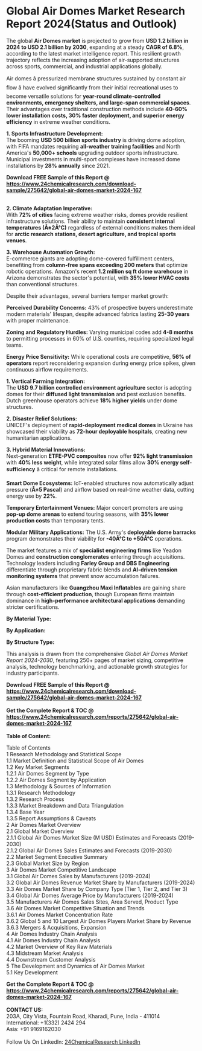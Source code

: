 <h1>Global Air Domes Market Research Report 2024(Status and Outlook)</h1><p>The global <strong>Air Domes market</strong> is projected to grow from <strong>USD 1.2 billion in 2024 to USD 2.1 billion by 2030</strong>, expanding at a steady <strong>CAGR of 6.8%</strong>, according to the latest market intelligence report. This resilient growth trajectory reflects the increasing adoption of air-supported structures across sports, commercial, and industrial applications globally.</p><p>Air domes â pressurized membrane structures sustained by constant air flow â have evolved significantly from their initial recreational uses to become versatile solutions for <strong>year-round climate-controlled environments, emergency shelters, and large-span commercial spaces</strong>. Their advantages over traditional construction methods include <strong>40-60% lower installation costs, 30% faster deployment, and superior energy efficiency</strong> in extreme weather conditions.</p><p><strong>1. Sports Infrastructure Development:</strong><br>
The booming <strong>USD 500 billion sports industry</strong> is driving dome adoption, with FIFA mandates requiring <strong>all-weather training facilities</strong> and North America's <strong>50,000+ schools</strong> upgrading outdoor sports infrastructure. Municipal investments in multi-sport complexes have increased dome installations by <strong>28% annually</strong> since 2021.</p><div><b>Download FREE Sample of this Report @ 
            <a href="https://www.24chemicalresearch.com/download-sample/275642/global-air-domes-market-2024-167">
            https://www.24chemicalresearch.com/download-sample/275642/global-air-domes-market-2024-167</a></b></div><br><p><strong>2. Climate Adaptation Imperative:</strong><br>
With <strong>72% of cities</strong> facing extreme weather risks, domes provide resilient infrastructure solutions. Their ability to maintain <strong>consistent internal temperatures (Â±2Â°C)</strong> regardless of external conditions makes them ideal for <strong>arctic research stations, desert agriculture, and tropical sports venues</strong>.</p><p><strong>3. Warehouse Automation Growth:</strong><br>
E-commerce giants are adopting dome-covered fulfillment centers, benefiting from <strong>column-free spans exceeding 200 meters</strong> that optimize robotic operations. Amazon's recent <strong>1.2 million sq ft dome warehouse</strong> in Arizona demonstrates the sector's potential, with <strong>35% lower HVAC costs</strong> than conventional structures.</p><p>Despite their advantages, several barriers temper market growth:</p><p><strong>Perceived Durability Concerns:</strong> 43% of prospective buyers underestimate modern materials' lifespan, despite advanced fabrics lasting <strong>25-30 years</strong> with proper maintenance.</p><p><strong>Zoning and Regulatory Hurdles:</strong> Varying municipal codes add <strong>4-8 months</strong> to permitting processes in 60% of U.S. counties, requiring specialized legal teams.</p><p><strong>Energy Price Sensitivity:</strong> While operational costs are competitive, <strong>56% of operators</strong> report reconsidering expansion during energy price spikes, given continuous airflow requirements.</p><p><strong>1. Vertical Farming Integration:</strong><br>
The <strong>USD 9.7 billion controlled environment agriculture</strong> sector is adopting domes for their <strong>diffused light transmission</strong> and pest exclusion benefits. Dutch greenhouse operators achieve <strong>18% higher yields</strong> under dome structures.</p><p><strong>2. Disaster Relief Solutions:</strong><br>
UNICEF's deployment of <strong>rapid-deployment medical domes</strong> in Ukraine has showcased their viability as <strong>72-hour deployable hospitals</strong>, creating new humanitarian applications.</p><p><strong>3. Hybrid Material Innovations:</strong><br>
Next-generation <strong>ETFE-PVC composites</strong> now offer <strong>92% light transmission</strong> with <strong>40% less weight</strong>, while integrated solar films allow <strong>30% energy self-sufficiency</strong> â critical for remote installations.</p><p><strong>Smart Dome Ecosystems:</strong> IoT-enabled structures now automatically adjust pressure (<strong>Â±5 Pascal</strong>) and airflow based on real-time weather data, cutting energy use by <strong>22%</strong>.</p><p><strong>Temporary Entertainment Venues:</strong> Major concert promoters are using <strong>pop-up dome arenas</strong> to extend touring seasons, with <strong>35% lower production costs</strong> than temporary tents.</p><p><strong>Modular Military Applications:</strong> The U.S. Army's <strong>deployable dome barracks</strong> program demonstrates their viability for <strong>-40Â°C to +50Â°C</strong> operations.</p><p>The market features a mix of <strong>specialist engineering firms</strong> like Yeadon Domes and <strong>construction conglomerates</strong> entering through acquisitions. Technology leaders including <strong>Farley Group and DBS Engineering</strong> differentiate through proprietary fabric blends and <strong>AI-driven tension monitoring systems</strong> that prevent snow accumulation failures.</p><p>Asian manufacturers like <strong>Guangzhou Maxi Inflatables</strong> are gaining share through <strong>cost-efficient production</strong>, though European firms maintain dominance in <strong>high-performance architectural applications</strong> demanding stricter certifications.</p><p><strong>By Material Type:</strong></p><p><strong>By Application:</strong></p><p><strong>By Structure Type:</strong></p><p>This analysis is drawn from the comprehensive <em>Global Air Domes Market Report 2024-2030</em>, featuring 250+ pages of market sizing, competitive analysis, technology benchmarking, and actionable growth strategies for industry participants.</p><div><b>Download FREE Sample of this Report @ 
            <a href="https://www.24chemicalresearch.com/download-sample/275642/global-air-domes-market-2024-167">
            https://www.24chemicalresearch.com/download-sample/275642/global-air-domes-market-2024-167</a></b></div><br><div><b>Get the Complete Report & TOC @ 
            <a href="https://www.24chemicalresearch.com/reports/275642/global-air-domes-market-2024-167">
            https://www.24chemicalresearch.com/reports/275642/global-air-domes-market-2024-167</a></b></div><br>
            <b>Table of Content:</b><p>Table of Contents<br />
1 Research Methodology and Statistical Scope<br />
1.1 Market Definition and Statistical Scope of Air Domes<br />
1.2 Key Market Segments<br />
1.2.1 Air Domes Segment by Type<br />
1.2.2 Air Domes Segment by Application<br />
1.3 Methodology & Sources of Information<br />
1.3.1 Research Methodology<br />
1.3.2 Research Process<br />
1.3.3 Market Breakdown and Data Triangulation<br />
1.3.4 Base Year<br />
1.3.5 Report Assumptions & Caveats<br />
2 Air Domes Market Overview<br />
2.1 Global Market Overview<br />
2.1.1 Global Air Domes Market Size (M USD) Estimates and Forecasts (2019-2030)<br />
2.1.2 Global Air Domes Sales Estimates and Forecasts (2019-2030)<br />
2.2 Market Segment Executive Summary<br />
2.3 Global Market Size by Region<br />
3 Air Domes Market Competitive Landscape<br />
3.1 Global Air Domes Sales by Manufacturers (2019-2024)<br />
3.2 Global Air Domes Revenue Market Share by Manufacturers (2019-2024)<br />
3.3 Air Domes Market Share by Company Type (Tier 1, Tier 2, and Tier 3)<br />
3.4 Global Air Domes Average Price by Manufacturers (2019-2024)<br />
3.5 Manufacturers Air Domes Sales Sites, Area Served, Product Type<br />
3.6 Air Domes Market Competitive Situation and Trends<br />
3.6.1 Air Domes Market Concentration Rate<br />
3.6.2 Global 5 and 10 Largest Air Domes Players Market Share by Revenue<br />
3.6.3 Mergers & Acquisitions, Expansion<br />
4 Air Domes Industry Chain Analysis<br />
4.1 Air Domes Industry Chain Analysis<br />
4.2 Market Overview of Key Raw Materials<br />
4.3 Midstream Market Analysis<br />
4.4 Downstream Customer Analysis<br />
5 The Development and Dynamics of Air Domes Market <br />
5.1 Key Development</p><div><b>Get the Complete Report & TOC @ 
            <a href="https://www.24chemicalresearch.com/reports/275642/global-air-domes-market-2024-167">
            https://www.24chemicalresearch.com/reports/275642/global-air-domes-market-2024-167</a></b></div><br><b>CONTACT US:</b><br>
            203A, City Vista, Fountain Road, Kharadi, Pune, India - 411014<br>
            International: +1(332) 2424 294<br>
            Asia: +91 9169162030 <br><br>
            Follow Us On LinkedIn: <a href="https://www.linkedin.com/company/24chemicalresearch/">24ChemicalResearch LinkedIn</a>